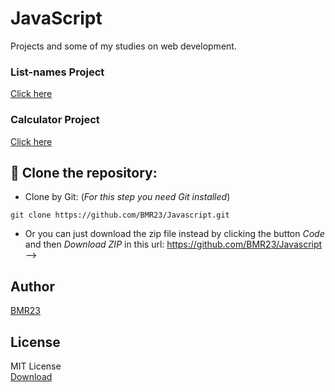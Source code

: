 # JavaScript
Projects and some of my studies on web development.

### List-names Project 
 
<!-- ![Photo of android project](projetos/android/imagens/demonstracao/foto-android.png)
<p><a href="https://bmr23.github.io/HTML-CSS/projetos/android" color="black">Click here</a></p> -->
<p><a href="https://bmr23.github.io/Javascript/projetos/list-name">Click here</a></p>

### Calculator Project 
 
<!-- ![Photo of android project](projetos/android/imagens/demonstracao/foto-android.png)
<p><a href="https://bmr23.github.io/HTML-CSS/projetos/android" color="black">Click here</a></p> -->
<p><a href="https://bmr23.github.io/Javascript/projetos/calculator">Click here</a></p>
<!-- 
### Cordel Project 
 
<!-- ![Photo of cordel projeto](projetos/cordel/imagens/demonstracao/foto-cordel.png)
<p><a href="https://bmr23.github.io/HTML-CSS/projetos/cordel" color="black">Click here</a></p>
 -->
## 💾 Clone the repository:
- Clone by Git: (_For this step you need Git installed_)
```
git clone https://github.com/BMR23/Javascript.git
```
- Or you can just download the zip file instead by clicking the button _Code_ and then _Download ZIP_ in this url: <a href="https://github.com/BMR23/Javascript">https://github.com/BMR23/Javascript</a>
<br> -->

## Author 
<p>
    <a href="https://github.com/BMR23">
    BMR23
    </a>
</p>

## License
MIT License <br>
<a href="https://bmr23.github.io/Javascript/LICENSE">Download</a>
